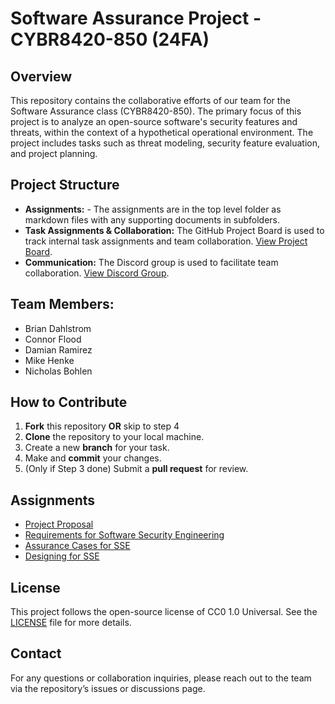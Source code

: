# Software Assurance Project - CYBR8420-850 (24FA)

## Overview
This repository contains the collaborative efforts of our team for the Software Assurance class (CYBR8420-850). The primary focus of this project is to analyze an open-source software's security features and threats, within the context of a hypothetical operational environment. The project includes tasks such as threat modeling, security feature evaluation, and project planning.

## Project Structure
- **Assignments:** - The assignments are in the top level folder as markdown files with any supporting documents in subfolders.
- **Task Assignments & Collaboration:** The GitHub Project Board is used to track internal task assignments and team collaboration. [View Project Board](https://github.com/users/mhenke/projects/3).
- **Communication:** The Discord group is used to facilitate team collaboration. [View Discord Group](https://discord.com/channels/@me/1280554491258732666).

## Team Members:  
- Brian Dahlstrom
- Connor Flood  
- Damian Ramirez
- Mike Henke
- Nicholas Bohlen

## How to Contribute
1. **Fork** this repository **OR** skip to step 4
1. **Clone** the repository to your local machine.
1. Create a new **branch** for your task.
1. Make and **commit** your changes.
1. (Only if Step 3 done) Submit a **pull request** for review.

## Assignments
- [Project Proposal](/project-proposal.md)  
- [Requirements for Software Security Engineering](/software-security-requirements.md)
- [Assurance Cases for SSE](/software-security-assurance-cases.md)    
- [Designing for SSE](/software-security-engineering.md)
<!-- 
- [Code Review](https://github.com/assignments/)
-->

## License
This project follows the open-source license of CC0 1.0 Universal. See the [LICENSE](./LICENSE) file for more details.

## Contact
For any questions or collaboration inquiries, please reach out to the team via the repository’s issues or discussions page.
